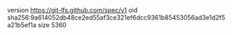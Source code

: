 version https://git-lfs.github.com/spec/v1
oid sha256:9a614052db48ce2ed55af3ce321ef6dcc9361b85453056ad3e1d2f5a21b5ef1a
size 5360
